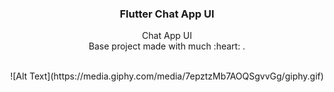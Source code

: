 <p align="center">
  
  <h3 align="center">Flutter Chat App UI</h3>

  <p align="center">
    Chat App UI
    <br>
    Base project made with much  :heart: .
    <br>
    <br>
  </p>
</p>
<center>![Alt Text](https://media.giphy.com/media/7epztzMb7AOQSgvvGg/giphy.gif)</center>

